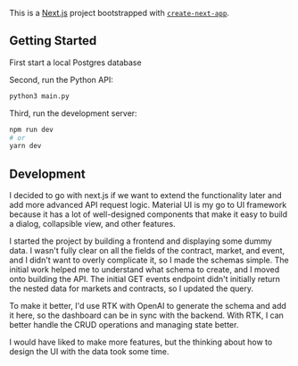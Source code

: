 This is a [Next.js](https://nextjs.org) project bootstrapped with [`create-next-app`](https://nextjs.org/docs/app/api-reference/cli/create-next-app).

## Getting Started

First start a local Postgres database

Second, run the Python API:

```bash
python3 main.py
```

Third, run the development server:

```bash
npm run dev
# or
yarn dev
```

## Development

I decided to go with next.js if we want to extend the functionality later and add more advanced API request logic. Material UI is my go to UI framework because it has a lot of well-designed components that make it easy to build a dialog, collapsible view, and other features.

I started the project by building a frontend and displaying some dummy data. I wasn't fully clear on all the fields of the contract, market, and event, and I didn't want to overly complicate it, so I made the schemas simple. The initial work helped me to understand what schema to create, and I moved onto building the API. The initial GET events endpoint didn't initially return the nested data for markets and contracts, so I updated the query.

To make it better, I'd use RTK with OpenAI to generate the schema and add it here, so the dashboard can be in sync with the backend. With RTK, I can better handle the CRUD operations and managing state better.

I would have liked to make more features, but the thinking about how to design the UI with the data took some time.